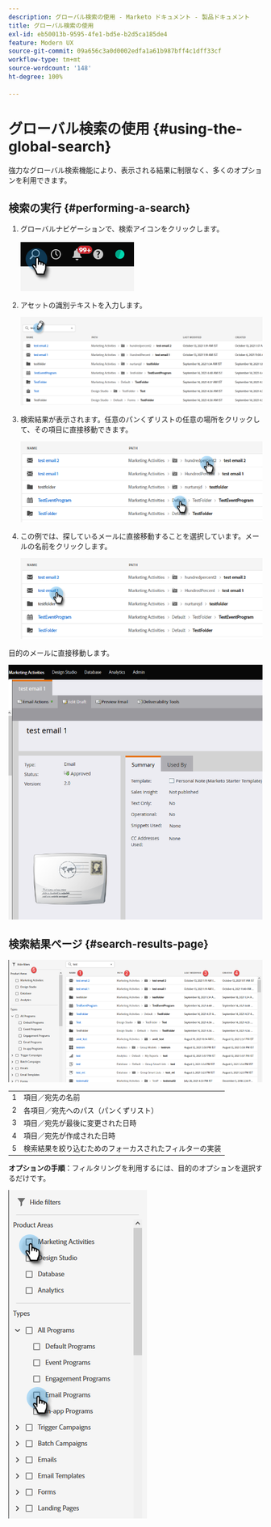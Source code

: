 ```yaml
---
description: グローバル検索の使用 - Marketo ドキュメント - 製品ドキュメント
title: グローバル検索の使用
exl-id: eb50013b-9595-4fe1-bd5e-b2d5ca185de4
feature: Modern UX
source-git-commit: 09a656c3a0d0002edfa1a61b987bff4c1dff33cf
workflow-type: tm+mt
source-wordcount: '148'
ht-degree: 100%

---
```


# グローバル検索の使用 {#using-the-global-search}

強力なグローバル検索機能により、表示される結果に制限なく、多くのオプションを利用できます。

## 検索の実行 {#performing-a-search}

1. グローバルナビゲーションで、検索アイコンをクリックします。

   ![](assets/using-the-global-search-1.png)

1. アセットの識別テキストを入力します。

   ![](assets/using-the-global-search-2.png)

1. 検索結果が表示されます。任意のパンくずリストの任意の場所をクリックして、その項目に直接移動できます。

   ![](assets/using-the-global-search-3.png)

1. この例では、探しているメールに直接移動することを選択しています。メールの名前をクリックします。

   ![](assets/using-the-global-search-4.png)

目的のメールに直接移動します。

![](assets/using-the-global-search-5.png)

## 検索結果ページ {#search-results-page}

![](assets/using-the-global-search-6.png)

<table>
 <tbody>
  <tr>
   <td>1</td>
   <td>項目／宛先の名前</td>
  </tr>
  <tr>
   <td>2</td>
   <td>各項目／宛先へのパス（パンくずリスト）</td>
  </tr>
  <tr>
   <td>3</td>
   <td>項目／宛先が最後に変更された日時</td>
  </tr>
  <tr>
   <td>4</td>
   <td>項目／宛先が作成された日時</td>
  </tr>
  <tr>
   <td>5</td>
   <td>検索結果を絞り込むためのフォーカスされたフィルターの実装</td>
  </tr>
 </tbody>
</table>

**オプションの手順**：フィルタリングを利用するには、目的のオプションを選択するだけです。

![](assets/using-the-global-search-7.png)
